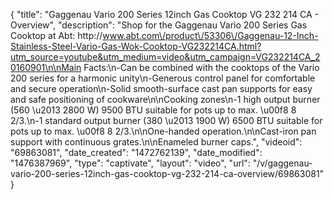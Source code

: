{
    "title": "Gaggenau Vario 200 Series 12inch Gas Cooktop VG 232 214 CA - Overview",
    "description": "Shop for the Gaggenau Vario 200 Series Gas Cooktop at Abt: http:\/\/www.abt.com\/product\/53306\/Gaggenau-12-Inch-Stainless-Steel-Vario-Gas-Wok-Cooktop-VG232214CA.html?utm_source=youtube&utm_medium=video&utm_campaign=VG232214CA_20160901\n\nMain Facts:\n-Can be combined with the cooktops of the Vario 200 series for a harmonic unity\n-Generous control panel for comfortable and secure operation\n-Solid smooth-surface cast pan supports for easy and safe positioning of cookware\n\nCooking zones\n-1 high output burner (560 \u2013 2800 W) 9500 BTU suitable for pots up to max. \u00f8 8 2\/3.\n-1 standard output burner (380 \u2013 1900 W) 6500 BTU suitable for pots up to max. \u00f8 8 2\/3.\n\nOne-handed operation.\n\nCast-iron pan support with continuous grates.\n\nEnameled burner caps.",
    "videoid": "69863081",
    "date_created": "1472762139",
    "date_modified": "1476387969",
    "type": "captivate",
    "layout": "video",
    "url": "\/v\/gaggenau-vario-200-series-12inch-gas-cooktop-vg-232-214-ca-overview\/69863081"
}